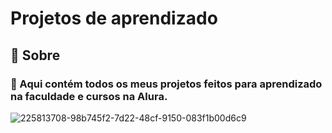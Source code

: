 <h1>Projetos de aprendizado</h1>
<h2>📌 Sobre</h2>
<h3>👾 Aqui contém todos os meus projetos feitos para aprendizado na faculdade e cursos na Alura.</h3>

![225813708-98b745f2-7d22-48cf-9150-083f1b00d6c9](https://github.com/user-attachments/assets/d63550eb-453a-4d52-b75e-d1c57c1147e5)
